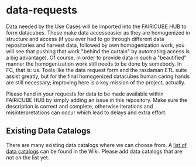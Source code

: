 # data-requests

Data needed by the Use Cases will be imported into the FAIRiCUBE HUB to form datacubes. These make data accesseasier as they are homogenized in structure and access (if you ever had to go through different data repositories and harvest data, followed by own homogenization work, you will see that pushing that work "behind the curtain" by automating access is a big advantage). Of course, in order to provide data in such a "beautified" manner the homogenization work still needs to be done by somebody. In FC, that is: us. Tools like the data request form and the rasdaman ETL suite assist greatly, but for the final homogenized datacubes human caring hands are still necessary; improving here is a key mission of the project, actually.

Please hand in your requests for data to be made available within FAIRiCUBE HUB by simply adding an issue in this repository.
Make sure the description is correct and complete, otherwise iterations and misinterpretations can occur which lead to delays and extra effort.

## Existing Data Catalogs

There are many existing data catalogs where we can choose from. A [list of data catalogs](../../wiki/Data-Catalogs) can be found in the Wiki. Please add data catalogs that are not on the list yet.
